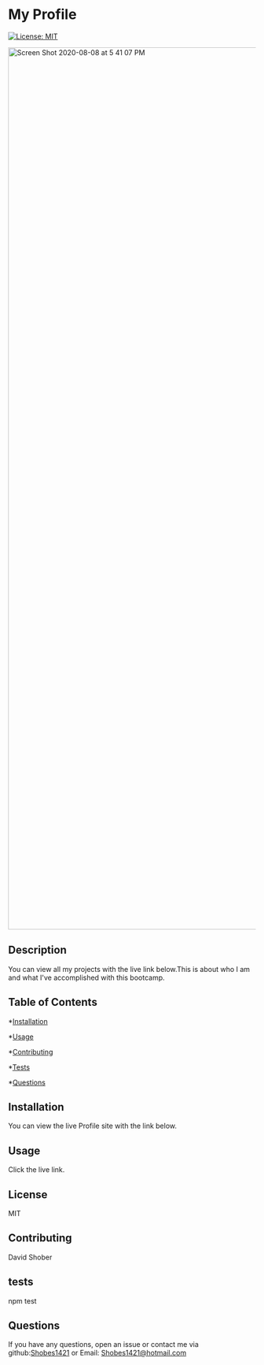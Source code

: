 # My Profile

[![License: MIT](https://img.shields.io/badge/License-MIT-yellow.svg)](https://opensource.org/licenses/MIT)

<img width="1792" alt="Screen Shot 2020-08-08 at 5 41 07 PM" src="https://user-images.githubusercontent.com/60335249/89721748-9b319700-d99e-11ea-9cf0-c9728a1d9829.png">


## Description

You can view all my projects with the live link below.This is about who I am and what I've accomplished with this bootcamp.

## Table of Contents

*[Installation](#installation)

*[Usage](#usage)

*[Contributing](#contributing)

*[Tests](#tests)

*[Questions](#questions)

## Installation

You can view the live Profile site with the link below.

## Usage

Click the live link.

## License
    
  MIT

## Contributing

David Shober

## tests

npm test

## Questions

If you have any questions, open an issue or contact me via github:[Shobes1421](https://github.com/Shobes1421) or Email: Shobes1421@hotmail.com